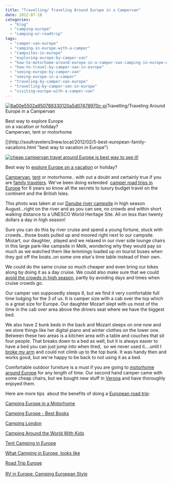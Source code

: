 ```yaml
---
title: "Travelling/ Traveling Around Europe in a Campervan"
date: 2012-07-18
categories: 
  - "blog"
  - "camping-europe"
  - "camping-or-roadtrip"
tags: 
  - "camper-van-europe"
  - "camping-in-europe-with-a-camper"
  - "campsites-in-europe"
  - "exploring-europe-by-camper-van"
  - "how-to-motorhome-around-europe-in-a-camper-van-camping-in-europe-with-a-van"
  - "how-to-travel-by-camper-van-in-europe"
  - "seeing-europe-by-camper-van"
  - "seeing-europe-in-a-camper"
  - "traveling-by-camper-van-europe"
  - "travelling-by-camper-van-in-europe"
  - "visiting-europe-with-a-camper-van"
---
```


  
[![6a00e5502a950788330120a5d07478970c-pi](https://pub-ac94b3f306b24c0dba4238943c97f2e1.r2.dev/6a00e5502a950788330177436a442b970d.jpg "6a00e5502a950788330120a5d07478970c-pi")](https://pub-ac94b3f306b24c0dba4238943c97f2e1.r2.dev/6a00e5502a950788330177436a442b970d.jpg)Travelling/Traveling Around  
Europe in a Campervan  
  
Best way to explore Europe  
on a vacation or holiday?  
Campervan, tent or motorhome

<!--more-->[](http://soultravelers3new.local/2012/02/5-best-european-family-vacations.html "best way to vacation in Europe")  
[](https://pub-ac94b3f306b24c0dba4238943c97f2e1.r2.dev/6a00e5502a950788330177436a450d970d-150x150-1.jpg)[![cheap campervan travel around Europe is best way to see it!](https://pub-ac94b3f306b24c0dba4238943c97f2e1.r2.dev/6a00e5502a950788330177436a450d970d.jpg "cheap campervan travel around Europe is best way to see it!")](https://pub-ac94b3f306b24c0dba4238943c97f2e1.r2.dev/6a00e5502a950788330177436a450d970d-150x150-1.jpg)  
  
Best way to [explore Europe on a vacation](http://soultravelers3new.local/2012/02/5-best-european-family-vacations.html "explore Europe vacation") or holiday?  
  
[Campervan](http://soultravelers3new.local/2006/08/our-new-camper.html "campervan in Europe motorhoming vacation"), [tent](http://soultravelers3new.local/2007/08/heavenly-holida.html "tent camping croatia") or motorhome.. with out a doubt and certainly true if you are [family travelers](http://soultravelers3new.local/2009/04/how-to-travel-the-world-as-a-digital-nomad-family.html "family travel Europe"). We've been doing extended  [camper road trips in Europe](http://soultravelers3new.local/2010/06/grand-tour-europe-iv-family-travel-extended-vacation-road-trip-summer-holiday-abroad.html "extended camper road trips Europe") for 6 years so know all the secrets to luxury budget travel on the continent and the British Isles.  
  
This photo was taken at our [Danube river campsite](http://www.eurocampings.co.uk/en/europe/austria/lower-austria/ "melk campsite") in high season August...right on the river and as you can see, no crowds and within short walking distance to a UNESCO World Heritage Site. All on less than twenty dollars a day in high season!  
  
Sure you can do this by river cruise and spend a young fortune, stuck with crowds...those boats pulled up and moored right next to our campsite. Mozart, our daughter,  played and we relaxed in our river side lounge chairs in this large park-like campsite in Melk, wondering why they would pay so much as we watched them like lemmings loaded up on tourist buses when they got off the boats..on some one else's time table instead of their own.  
  
We could do the same cruise so much cheaper and even bring our bikes along by doing it as a day cruise. We could also make sure that we could [avoid the crowds in high season](http://soultravelers3new.local/2010/07/how-to-travel-without-crowds-in-high-season-finding-bargains-peace-value-away-from-tourist-areas-tip.html "avoid the crowds in high season"), partly by avoiding days and times when cruise crowds go.  
  
Our camper van supposedly sleeps 6, but we find it very comfortable full time lodging for the 3 of us. It is camper size with a cab over the top which is a great size for Europe. Our daughter Mozart slept with us most of the time in the cab over area above the drivers seat where we have the biggest bed.  
  
We also have 2 bunk beds in the back and Mozart sleeps on one now and we store things like her digital piano and winter clothes on the lower one. Between these two areas is a kitchen area with a table and couches that sit four people. That breaks down to a bed as well, but it is always easier to have a bed you can just jump into when tired,  so we never used it....until I [broke my arm](http://soultravelers3new.local/2009/09/-a-travelers-tragic-tale-handling-travel-disasters-medical-emergency-.html "broken arm , humerus, accident abroad") and could not climb up to the top bunk. It was handy then and works good, but we're happy to be back to not using it as a bed.  
  
Comfortable outdoor furniture is a must if you are going to [motorhome around Europe](http://soultravelers3new.local/2012/06/motorhoming-travels-in-europe-.html "motorhoming around Europe") for any length of time. Our second hand camper came with some cheap chairs, but we bought new stuff in [Verona](http://soultravelers3new.local/2010/06/family-travel-italy-verona-farm-stay-agritourismo-romeo-juliet-arena-opera.html "Verona") and have thoroughly enjoyed them.  
  
  
  
Here are more tips  about the benefits of doing a [European road trip](http://soultravelers3new.local/2009/06/-6-month-european-family-road-trip-09.html "European road trip by motorhome"):  
  
[Camping Europe in a Motorhome](http://soultravelers3new.local/2010/05/camping-europe-in-a-motorhome-rv-5-best-sites-roadtrip-europe-family-travel-budget-best-price.html "camping europe in a motorhome")  
  
[Camping Europe - Best Books](http://soultravelers3new.local/2010/06/best-books-for-camping-europe-road-trip-european-rv-tent-or-cottage-bungalow-rental-vacation-holiday.html "camping europe best books")  
  
[Camping London](http://soultravelers3new.local/2012/04/camping-in-london-best-low-budget-travel.html "Camping London")  
  
[Camping Around the World With Kids](http://soultravelers3new.local/2010/08/around-the-world-with-kids-extended-travel-long-term-travel-families-and-friends.html "camping around the world with kids")  
  
[Tent Camping in Europe](http://soultravelers3new.local/2010/06/big-tent-camping-in-europe-glamping-european-style-frugal-minimalist-luxury-backpacking-flashpacking.html "tent camping in euorpe")  
  
[What Camping in Europe  looks like](http://soultravelers3new.local/2011/07/what-our-nomadic-travel-lifestyle-looks-like-family-fun.html "What camping in Europe looks like")  
  
[Road Trip Europe](http://soultravelers3new.local/2011/06/road-trip-europe-plan-then-improvise.html "road trip europe")  
[  
RV in Europe: Camping European Style](http://soultravelers3new.local/2011/12/rv-in-europe-road-trip-europe-camping-european-style.html "Rv in Europe, camping european style")
